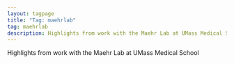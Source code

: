 ```yaml
---
layout: tagpage
title: "Tag: maehrlab"
tag: maehrlab
description: Highlights from work with the Maehr Lab at UMass Medical School
---
```

Highlights from work with the Maehr Lab at UMass Medical School
